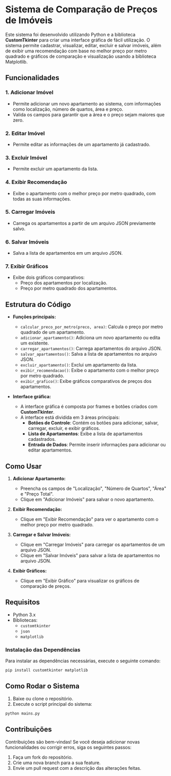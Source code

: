 

# Sistema de Comparação de Preços de Imóveis

Este sistema foi desenvolvido utilizando Python e a biblioteca **CustomTkinter** para criar uma interface gráfica de fácil utilização. O sistema permite cadastrar, visualizar, editar, excluir e salvar imóveis, além de exibir uma recomendação com base no melhor preço por metro quadrado e gráficos de comparação e visualização usando a biblioteca Matplotlib.

## Funcionalidades

### 1. **Adicionar Imóvel**
   - Permite adicionar um novo apartamento ao sistema, com informações como localização, número de quartos, área e preço.
   - Valida os campos para garantir que a área e o preço sejam maiores que zero.

### 2. **Editar Imóvel**
   - Permite editar as informações de um apartamento já cadastrado.

### 3. **Excluir Imóvel**
   - Permite excluir um apartamento da lista.

### 4. **Exibir Recomendação**
   - Exibe o apartamento com o melhor preço por metro quadrado, com todas as suas informações.

### 5. **Carregar Imóveis**
   - Carrega os apartamentos a partir de um arquivo JSON previamente salvo.

### 6. **Salvar Imóveis**
   - Salva a lista de apartamentos em um arquivo JSON.

### 7. **Exibir Gráficos**
   - Exibe dois gráficos comparativos:
     - Preço dos apartamentos por localização.
     - Preço por metro quadrado dos apartamentos.

## Estrutura do Código

- **Funções principais:**
  - `calcular_preco_por_metro(preco, area)`: Calcula o preço por metro quadrado de um apartamento.
  - `adicionar_apartamento()`: Adiciona um novo apartamento ou edita um existente.
  - `carregar_apartamentos()`: Carrega apartamentos do arquivo JSON.
  - `salvar_apartamentos()`: Salva a lista de apartamentos no arquivo JSON.
  - `excluir_apartamento()`: Exclui um apartamento da lista.
  - `exibir_recomendacao()`: Exibe o apartamento com o melhor preço por metro quadrado.
  - `exibir_grafico()`: Exibe gráficos comparativos de preços dos apartamentos.

- **Interface gráfica:**
  - A interface gráfica é composta por frames e botões criados com **CustomTkinter**.
  - A interface está dividida em 3 áreas principais:
    - **Botões de Controle**: Contém os botões para adicionar, salvar, carregar, excluir, e exibir gráficos.
    - **Lista de Apartamentos**: Exibe a lista de apartamentos cadastrados.
    - **Entrada de Dados**: Permite inserir informações para adicionar ou editar apartamentos.

## Como Usar

1. **Adicionar Apartamento:**
   - Preencha os campos de "Localização", "Número de Quartos", "Área" e "Preço Total".
   - Clique em "Adicionar Imóveis" para salvar o novo apartamento.

2. **Exibir Recomendação:**
   - Clique em "Exibir Recomendação" para ver o apartamento com o melhor preço por metro quadrado.

3. **Carregar e Salvar Imóveis:**
   - Clique em "Carregar Imóveis" para carregar os apartamentos de um arquivo JSON.
   - Clique em "Salvar Imóveis" para salvar a lista de apartamentos no arquivo JSON.

4. **Exibir Gráficos:**
   - Clique em "Exibir Gráfico" para visualizar os gráficos de comparação de preços.

## Requisitos

- Python 3.x
- Bibliotecas:
  - `customtkinter`
  - `json`
  - `matplotlib`

### Instalação das Dependências

Para instalar as dependências necessárias, execute o seguinte comando:

```bash
pip install customtkinter matplotlib
```

## Como Rodar o Sistema

1. Baixe ou clone o repositório.
2. Execute o script principal do sistema:

```bash
python mains.py
```

## Contribuições

Contribuições são bem-vindas! Se você deseja adicionar novas funcionalidades ou corrigir erros, siga os seguintes passos:

1. Faça um fork do repositório.
2. Crie uma nova branch para a sua feature.
3. Envie um pull request com a descrição das alterações feitas.
